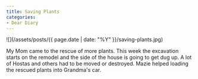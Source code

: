 ```yaml
---
title: Saving Plants
categories:
- Dear Diary
---
```


![](/assets/posts/{{ page.date | date: "%Y" }}/saving-plants.jpg)
  



My Mom came to the rescue of more plants. This week the excavation starts on the remodel and the side of the house is going to get dug up. A lot of Hostas and others had to be moved or destroyed. Mazie helped loading the rescued plants into Grandma's car.
